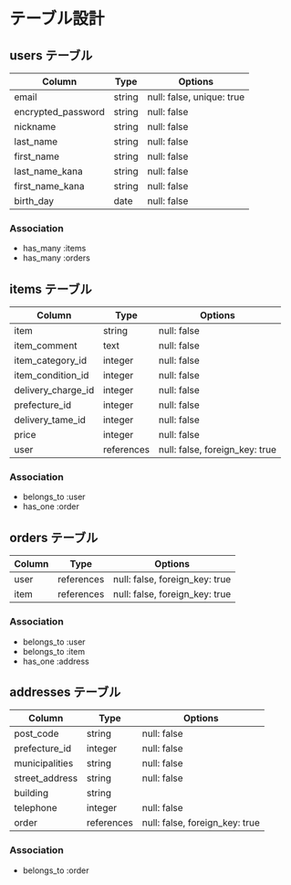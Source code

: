 # テーブル設計

## users テーブル

| Column             | Type    | Options     |
| ------------------ | ------- | ----------- |
| email              | string  | null: false, unique: true |
| encrypted_password | string  | null: false |
| nickname           | string  | null: false |
| last_name          | string  | null: false |
| first_name         | string  | null: false |
| last_name_kana     | string  | null: false |
| first_name_kana    | string  | null: false |
| birth_day          | date    | null: false |

### Association
- has_many :items
- has_many :orders

## items テーブル

| Column             | Type       | Options     |
| ------------------ | ---------- | ----------- |
| item               | string     | null: false |
| item_comment       | text       | null: false |
| item_category_id   | integer    | null: false |
| item_condition_id  | integer    | null: false |
| delivery_charge_id | integer    | null: false |
| prefecture_id      | integer    | null: false |
| delivery_tame_id   | integer    | null: false |
| price              | integer    | null: false |
| user               | references | null: false, foreign_key: true |

### Association
- belongs_to :user
- has_one :order

## orders テーブル

| Column             | Type   | Options     |
| -------------- | ---------- | ----------- |
| user           | references | null: false, foreign_key: true |
| item           | references | null: false, foreign_key: true |

### Association
- belongs_to :user
- belongs_to :item
- has_one :address

## addresses テーブル

| Column             | Type   | Options     |
| -------------- | ---------- | ----------- |
| post_code      | string     | null: false |
| prefecture_id  | integer    | null: false |
| municipalities | string     | null: false |
| street_address | string     | null: false |
| building       | string     |             |
| telephone      | integer    | null: false |
| order          | references | null: false, foreign_key: true |

### Association
- belongs_to :order